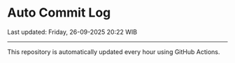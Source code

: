 # Auto Commit Log

Last updated: Friday, 26-09-2025 20:22 WIB

---

This repository is automatically updated every hour using GitHub Actions.
